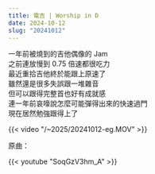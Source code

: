 ```yaml
---
title: 電吉 | Worship in D
date: 2024-10-12
slug: "20241012"
---
```


一年前被燒到的吉他偶像的 Jam\
之前連放慢到 0.75 倍速都很吃力\
最近重拾吉他終於能跟上原速了\
雖然還是很多失誤跟一堆雜音\
但可以跟得完整首也好有成就感\
連一年前哀嚎說怎麼可能彈得出來的快速過門\
現在居然勉強跟得上了

{{< video "/~2025/20241012-eg.MOV" >}}

原曲：

{{< youtube "SoqGzV3hm_A" >}}
